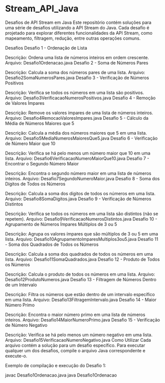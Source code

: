 # Stream_API_Java

Desafios de API Stream em Java
Este repositório contém soluções para uma série de desafios utilizando a API Stream do Java. Cada desafio é projetado para explorar diferentes funcionalidades da API Stream, como mapeamento, filtragem, redução, entre outras operações comuns.

Desafios
Desafio 1 - Ordenação de Lista

Descrição: Ordena uma lista de números inteiros em ordem crescente.
Arquivo: Desafio1Ordenacao.java
Desafio 2 - Soma de Números Pares

Descrição: Calcula a soma dos números pares de uma lista.
Arquivo: Desafio2SomaNumerosPares.java
Desafio 3 - Verificação de Números Positivos

Descrição: Verifica se todos os números em uma lista são positivos.
Arquivo: Desafio3VerificacaoNumerosPositivos.java
Desafio 4 - Remoção de Valores Ímpares

Descrição: Remove os valores ímpares de uma lista de números inteiros.
Arquivo: Desafio4RemocaoValoresImpares.java
Desafio 5 - Cálculo da Média de Números Maiores que 5

Descrição: Calcula a média dos números maiores que 5 em uma lista.
Arquivo: Desafio5MediaNumerosMaioresQue5.java
Desafio 6 - Verificação de Número Maior que 10

Descrição: Verifica se há pelo menos um número maior que 10 em uma lista.
Arquivo: Desafio6VerificacaoNumeroMaiorQue10.java
Desafio 7 - Encontrar o Segundo Número Maior

Descrição: Encontra o segundo número maior em uma lista de números inteiros.
Arquivo: Desafio7SegundoNumeroMaior.java
Desafio 8 - Soma dos Dígitos de Todos os Números

Descrição: Calcula a soma dos dígitos de todos os números em uma lista.
Arquivo: Desafio8SomaDigitos.java
Desafio 9 - Verificação de Números Distintos

Descrição: Verifica se todos os números em uma lista são distintos (não se repetem).
Arquivo: Desafio9VerificacaoNumerosDistintos.java
Desafio 10 - Agrupamento de Números Ímpares Múltiplos de 3 ou 5

Descrição: Agrupa os valores ímpares que são múltiplos de 3 ou 5 em uma lista.
Arquivo: Desafio10AgrupamentoImparesMultiplos3ou5.java
Desafio 11 - Soma dos Quadrados de Todos os Números

Descrição: Calcula a soma dos quadrados de todos os números em uma lista.
Arquivo: Desafio11SomaQuadrados.java
Desafio 12 - Produto de Todos os Números

Descrição: Calcula o produto de todos os números em uma lista.
Arquivo: Desafio12ProdutoNumeros.java
Desafio 13 - Filtragem de Números Dentro de um Intervalo

Descrição: Filtra os números que estão dentro de um intervalo específico em uma lista.
Arquivo: Desafio13FiltragemIntervalo.java
Desafio 14 - Maior Número Primo

Descrição: Encontra o maior número primo em uma lista de números inteiros.
Arquivo: Desafio14MaiorNumeroPrimo.java
Desafio 15 - Verificação de Número Negativo

Descrição: Verifica se há pelo menos um número negativo em uma lista.
Arquivo: Desafio15VerificacaoNumeroNegativo.java
Como Utilizar
Cada arquivo contém a solução para um desafio específico. Para executar qualquer um dos desafios, compile o arquivo Java correspondente e execute-o.

Exemplo de compilação e execução do Desafio 1:

javac Desafio1Ordenacao.java
java Desafio1Ordenacao
